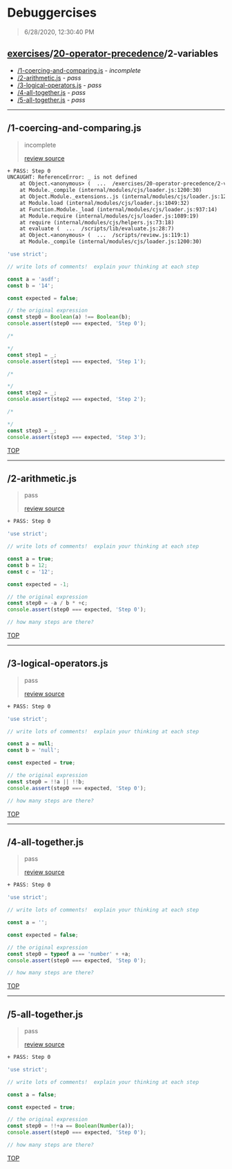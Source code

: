 # Debuggercises 

> 6/28/2020, 12:30:40 PM 

## [exercises](../../README.md)/[20-operator-precedence](../README.md)/2-variables 

- [/1-coercing-and-comparing.js](#1-coercing-and-comparingjs) - _incomplete_ 
- [/2-arithmetic.js](#2-arithmeticjs) - _pass_ 
- [/3-logical-operators.js](#3-logical-operatorsjs) - _pass_ 
- [/4-all-together.js](#4-all-togetherjs) - _pass_ 
- [/5-all-together.js](#5-all-togetherjs) - _pass_ 
---

## /1-coercing-and-comparing.js 

> incomplete 
>
> [review source](../../../exercises/20-operator-precedence/2-variables/1-coercing-and-comparing.js)

```txt
+ PASS: Step 0
UNCAUGHT: ReferenceError: _ is not defined
    at Object.<anonymous> (  ...  /exercises/20-operator-precedence/2-variables/1-coercing-and-comparing.js:17:15)
    at Module._compile (internal/modules/cjs/loader.js:1200:30)
    at Object.Module._extensions..js (internal/modules/cjs/loader.js:1220:10)
    at Module.load (internal/modules/cjs/loader.js:1049:32)
    at Function.Module._load (internal/modules/cjs/loader.js:937:14)
    at Module.require (internal/modules/cjs/loader.js:1089:19)
    at require (internal/modules/cjs/helpers.js:73:18)
    at evaluate (  ...  /scripts/lib/evaluate.js:28:7)
    at Object.<anonymous> (  ...  /scripts/review.js:119:1)
    at Module._compile (internal/modules/cjs/loader.js:1200:30) 
```

```js
'use strict';

// write lots of comments!  explain your thinking at each step

const a = 'asdf';
const b = '14';

const expected = false;

// the original expression
const step0 = Boolean(a) !== Boolean(b);
console.assert(step0 === expected, 'Step 0');

/*

*/
const step1 = _;
console.assert(step1 === expected, 'Step 1');

/*

*/
const step2 = _;
console.assert(step2 === expected, 'Step 2');

/*

*/
const step3 = _;
console.assert(step3 === expected, 'Step 3');

```

[TOP](#debuggercises)

---

## /2-arithmetic.js 

> pass 
>
> [review source](../../../exercises/20-operator-precedence/2-variables/2-arithmetic.js)

```txt
+ PASS: Step 0
```

```js
'use strict';

// write lots of comments!  explain your thinking at each step

const a = true;
const b = 12;
const c = '12';

const expected = -1;

// the original expression
const step0 = -a / b * +c;
console.assert(step0 === expected, 'Step 0');

// how many steps are there?

```

[TOP](#debuggercises)

---

## /3-logical-operators.js 

> pass 
>
> [review source](../../../exercises/20-operator-precedence/2-variables/3-logical-operators.js)

```txt
+ PASS: Step 0
```

```js
'use strict';

// write lots of comments!  explain your thinking at each step

const a = null;
const b = 'null';

const expected = true;

// the original expression
const step0 = !!a || !!b;
console.assert(step0 === expected, 'Step 0');

// how many steps are there?


```

[TOP](#debuggercises)

---

## /4-all-together.js 

> pass 
>
> [review source](../../../exercises/20-operator-precedence/2-variables/4-all-together.js)

```txt
+ PASS: Step 0
```

```js
'use strict';

// write lots of comments!  explain your thinking at each step

const a = '';

const expected = false;

// the original expression
const step0 = typeof a == 'number' + +a;
console.assert(step0 === expected, 'Step 0');

// how many steps are there?


```

[TOP](#debuggercises)

---

## /5-all-together.js 

> pass 
>
> [review source](../../../exercises/20-operator-precedence/2-variables/5-all-together.js)

```txt
+ PASS: Step 0
```

```js
'use strict';

// write lots of comments!  explain your thinking at each step

const a = false;

const expected = true;

// the original expression
const step0 = !!+a == Boolean(Number(a));
console.assert(step0 === expected, 'Step 0');

// how many steps are there?


```

[TOP](#debuggercises)


